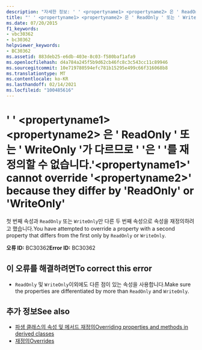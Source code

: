 ```yaml
---
description: "자세한 정보: ' ' <propertyname1> <propertyname2> 은 ' ReadOnly ' 또는 ' WriteOnly '가 서로 다르므로 ' '를 재정의할 수 없습니다."
title: "' ' <propertyname1> <propertyname2> 은 ' ReadOnly ' 또는 ' WriteOnly '가 다르므로 ' '은 ' '를 재정의할 수 없습니다."
ms.date: 07/20/2015
f1_keywords:
- vbc30362
- bc30362
helpviewer_keywords:
- BC30362
ms.assetid: 883deb25-e6db-403e-8c03-f580baf1afa9
ms.openlocfilehash: d4a784a245f5b9d62cb46fc8c3c543cc11c89946
ms.sourcegitcommit: 10e719780594efc781b15295e499c66f316068b8
ms.translationtype: MT
ms.contentlocale: ko-KR
ms.lasthandoff: 02/14/2021
ms.locfileid: "100485616"
---
```

# <a name="propertyname1-cannot-override-propertyname2-because-they-differ-by-readonly-or-writeonly"></a><span data-ttu-id="1d296-103">' ' \<propertyname1> \<propertyname2> 은 ' ReadOnly ' 또는 ' WriteOnly '가 다르므로 ' '은 ' '를 재정의할 수 없습니다.</span><span class="sxs-lookup"><span data-stu-id="1d296-103">'\<propertyname1>' cannot override '\<propertyname2>' because they differ by 'ReadOnly' or 'WriteOnly'</span></span>

<span data-ttu-id="1d296-104">첫 번째 속성과 `ReadOnly` 또는 `WriteOnly`만 다른 두 번째 속성으로 속성을 재정의하려고 했습니다.</span><span class="sxs-lookup"><span data-stu-id="1d296-104">You have attempted to override a property with a second property that differs from the first only by `ReadOnly` or `WriteOnly`.</span></span>  
  
 <span data-ttu-id="1d296-105">**오류 ID:** BC30362</span><span class="sxs-lookup"><span data-stu-id="1d296-105">**Error ID:** BC30362</span></span>  
  
## <a name="to-correct-this-error"></a><span data-ttu-id="1d296-106">이 오류를 해결하려면</span><span class="sxs-lookup"><span data-stu-id="1d296-106">To correct this error</span></span>  
  
- <span data-ttu-id="1d296-107">`ReadOnly` 및 `WriteOnly`이외에도 다른 점이 있는 속성을 사용합니다.</span><span class="sxs-lookup"><span data-stu-id="1d296-107">Make sure the properties are differentiated by more than `ReadOnly` and `WriteOnly`.</span></span>  
  
## <a name="see-also"></a><span data-ttu-id="1d296-108">추가 정보</span><span class="sxs-lookup"><span data-stu-id="1d296-108">See also</span></span>

- [<span data-ttu-id="1d296-109">파생 클래스의 속성 및 메서드 재정의</span><span class="sxs-lookup"><span data-stu-id="1d296-109">Overriding properties and methods in derived classes</span></span>](../programming-guide/language-features/objects-and-classes/inheritance-basics.md#overriding-properties-and-methods-in-derived-classes)
- [<span data-ttu-id="1d296-110">재정의</span><span class="sxs-lookup"><span data-stu-id="1d296-110">Overrides</span></span>](../language-reference/modifiers/overrides.md)
